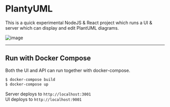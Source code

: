 # PlantyUML

This is a quick experimental NodeJS & React project which runs a UI & server which can display and edit PlantUML diagrams.

![image](https://user-images.githubusercontent.com/2309383/146658118-d30d6fa0-0ba1-41f3-bcd0-e5f7d57bcf44.png)

---

## Run with Docker Compose

Both the UI and API can run together with docker-compose.

```bash
$ docker-compose build
$ docker-compose up
```

Server deploys to `http://localhost:3001`  
UI deploys to `http://localhost:9001`

